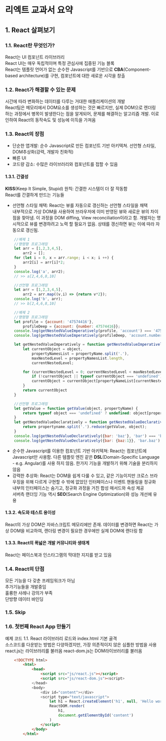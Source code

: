 # 리엑트 교과서 요약

## 1. React 살펴보기

### 1.1. React란 무엇인가?

 React는 UI 컴포넌트 라이브러리 \
 React UI는 매우 독립적이며 특정 관심사에 집중된 기능 블록 \
 React는 템플릿 언어가 없는 순수한 Javascript를 기반으로 **CBA**(Component-based architecture)를 구현, 컴포넌트에 대한 새로운 시각을 창출

### 1.2. React가 해결할 수 있는 문제

시간에 따라 변화하는 데이터를 다루는 거대한 애플리케이션의 개발\
React팀은 메모리에서 DOM요소를 생성하는 것은 빠르지만, 실제 DOM으로 렌더링 하는 과정에서 병목이 발생한다는 점을 알게되어, 문제를 해결하는 알고리즘 개발. 이로 인하여 React의 동작속도 및 성능에 이득을 가져옴

### 1.3. React의 장점

* 단순한 앱개발: 순수 Javascript로 만든 컴포넌트 기반 아키텍쳐. 선언형 스타일, DOM추상화(강력, 개발자 친화적)
* 빠른 UI
* 코드량 감소: 수많은 라이브러리와 컴포넌트를 접할 수 있음

#### 1.3.1. 간결성

**KISS**(Keep It Simple, Stupid) 원칙: 간결한 시스템이 더 잘 작동함\
React를 간결하게 만드는 기능들

* 선언형 스타일 채택: React는 뷰를 자동으로 갱신하는 선언형 스타일을 채택\
내부적으로 가상 DOM을 사용하여 브라우저에 이미 반영된 뷰와 새로운 뷰의 차이점을 찾아냄. 이 과정을 DOM diffing, View reconciliation이라고 함. 개발자는 명시적으로 뷰를 변경하려고 노력 할 필요가 없음. 상태를 갱신하면 뷰는 이에 따라 자동으로 갱신됨.

```javascript
    //예제 1
    //명령형 프로그래밍
    let arr = [1,2,3,4,5],
        arr2 = [];
    for (let i = 0, x = arr.range; i < x; i ++) {
        arr2[i] = arr[i]*2;
    }
    console.log('a', arr2);
    // >> a[2,4,6,8,10]

    //선언형 프로그래밍
    let arr = [1,2,3,4,5],
        arr2 = arr.map((v,i) => {return v*2});
    console.log('b', arr);
    // >> b[2,4,6,8,10]

    //예제 2
    //명령형 프로그래밍
    let profile = {account: '47574416'},
        profileDeep = {account: {number: 47574416}};
    console.log(getNestedValueImperatively(profile, 'account') === '47574416');
    console.log(getNestedValueImperatively(profileDeep, 'account.number') === 47574416);

    let getNestedValueImperatively = function getNestedValueImperatively (object, propertyName) {
        let currentObject = object,
            propertyNamesList = propertyName.split('.'),
            maxNestedLevel = propertyNamesList.length,
            currentNestedLevel;

        for (currentNestedLevel = 0; currentNestedLevel < maxNestedLevel; currentNestedLevel ++) {
            if (!currentObject || typeof currentObject === 'undefined') return undefined
            currentObject = currentObject[propertyNameList[currentNestedLevel]]
        }
        return currentObject
    }

    //선언형 프로그래밍
    let getValue = function getValue(object, propertyName) {
        return typeof object === 'undefined' ? undefined: object[propertyName]
    }
    let getNestedValueDeclaratively = function getNestedValueDeclaratively(object, propertyName) {
        return propertyname.split('.').reduce(getValue, object);
    }
    console.log(getNestedValueDeclaratively({bar: 'baz'}, 'bar') === 'baz');
    console.log(getNestedValueDeclaratively({bar: {baz:1}}, 'bar.baz') === 1);
```

* 순수한 Javascript를 이용한 컴포넌트 기반 아키텍쳐: React는 컴포넌트에 Javascript만 사용함. 다른 템플릿 엔진 같은 **DSL**(Domain-Specific Language - e.g. Angular)를 사용 하지 않음. 한가지 기능을 개발하기 위해 기술을 분리하지 않음
* 강력한 추상화: React는 DOM을 쉽게 다룰 수 있고, 같은 기능이지만 크로스 브라우징을 위해 다르게 구현할 수 밖에 없었던 인터페이스나 이벤트 핸들링을 정규화\
내부의 인터페이스는 숨기고, 정규화 과정을 거친 합성 매서드와 속성 제공\
서버측 랜더잉 기능 역시 **SEO**(Search Engine Optimization)와 성능 개선에 유용

#### 1.3.2. 속도와 테스트 용이성

React의 가상 DOM은 자바스크립트 메모리에만 존재. 데이터를 변경하면 React는 가상 DOM을 비교하여, 랜더링 변경이 필요한 경우에만 실제 DOM에 랜더링 함


#### 1.3.3. React의 폭넖은 개발 커뮤니티와 생태계

React는 페이스북과 인스타그램의 막대한 지지를 받고 있음

### 1.4. React의 단점

모든 기능을 다 갖춘 프레임워크가 아님\
추가기능들을 개발중임\
훌륭한 사례나 강의가 부족\
단방향 데이터 바인딩

### 1.5. Skip

### 1.6. 첫번째 React App 만들기
예제 코드 1.1. React 라이브러리 로드와 index.html 기본 골격\
소스코드를 다운받는 방법은 다양하겠지만, 가장 의존적이지 않은 심플한 방법을 사용\
react.js는 라이브러리를 불러옴
react-dom.js는 DOM라이브러리를 불러옴


```html
    <!DOCTYPE html>
        <html>
            <head>
                <script src="js/react.js"></script>
                <script src="js/react-dom.js"><script>
            </head>
            <body>
                <div id="content"></div>
                <script type="text/javascript">
                    let h1 = React.createElement('h1', null, 'Hello world!');
                    ReactDOM.render(
                        h1,
                        document.getElementById('content')
                    )
                </script>
            </body>
        </html>
```
